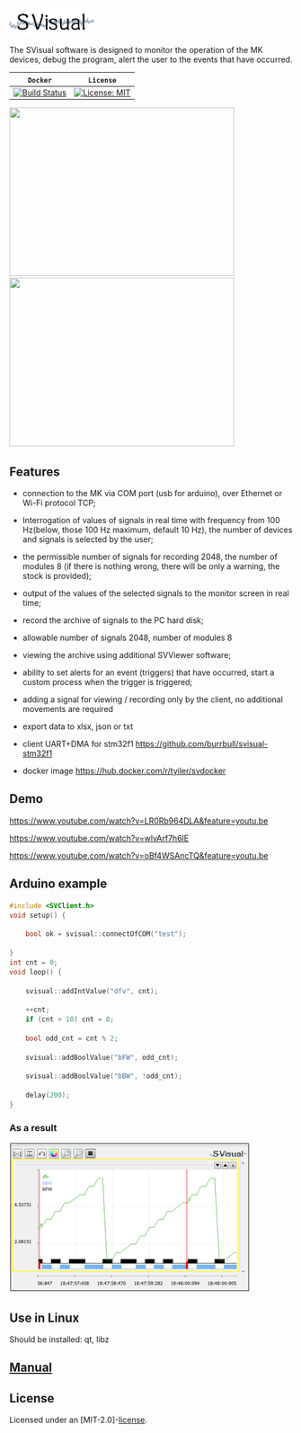 <div align="left">
  <a><img src="docs/SVLabel.png" width = 150 height = 50 ></a><br>
</div>

The SVisual software is designed to monitor the operation of the MK devices, debug the program, alert the user to the events that have occurred.

| **`Docker`** | **`License`** |
|------------------|------------------|
|[![Build Status](https://travis-ci.com/Tyill/svisual.svg?branch=master)](https://travis-ci.com/Tyill/svisual)|[![License: MIT](https://img.shields.io/badge/License-MIT-yellow.svg)](https://opensource.org/licenses/MIT)|

<p float="left">
<img src="https://github.com/Tyill/SVisual/blob/master/docs/sv-video.gif" width="400" height="300"/>
 &emsp;
<img src="https://github.com/Tyill/SVisual/blob/master/docs/sv-web.gif" width="400" height="300"/>
</p>

## Features

* connection to the MK via COM port (usb for arduino), over Ethernet or Wi-Fi protocol TCP;

* Interrogation of values of signals in real time with frequency from 100 Hz(below, those 100 Hz maximum, default 10 Hz), the number of devices and signals is selected by the user;

* the permissible number of signals for recording 2048, the number of modules 8 (if there is nothing wrong, there will be only a warning, the stock is provided);

* output of the values of the selected signals to the monitor screen in real time;

* record the archive of signals to the PC hard disk;

* allowable number of signals 2048, number of modules 8

* viewing the archive using additional SVViewer software;

* ability to set alerts for an event (triggers) that have occurred, start a custom process when the trigger is triggered;

* adding a signal for viewing / recording only by the client, no additional movements are required

* export data to xlsx, json or txt

* client UART+DMA for stm32f1 https://github.com/burrbull/svisual-stm32f1

* docker image https://hub.docker.com/r/tyiler/svdocker

## Demo

https://www.youtube.com/watch?v=LR0Rb964DLA&feature=youtu.be

https://www.youtube.com/watch?v=wlvArf7h6lE

https://www.youtube.com/watch?v=oBf4WSAncTQ&feature=youtu.be

## Arduino example

```cpp
#include <SVClient.h>
void setup() {

	bool ok = svisual::connectOfCOM("test");

}
int cnt = 0;
void loop() {

	svisual::addIntValue("dfv", cnt);

	++cnt;
	if (cnt > 10) cnt = 0;

	bool odd_cnt = cnt % 2;

    svisual::addBoolValue("bFW", odd_cnt);

    svisual::addBoolValue("bBW", !odd_cnt);

	delay(200);
}
```
### As a result
<div align="left">
  <a><img src="docs/example.png"></a><br>
</div>

## Use in Linux
Should be installed: qt, libz 

## [Manual](https://github.com/Tyill/SVisual/tree/master/man) 

## License
Licensed under an [MIT-2.0]-[license](LICENSE).




